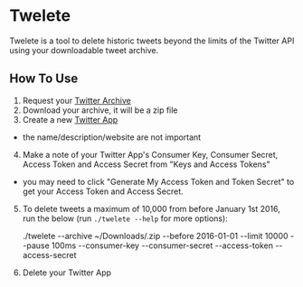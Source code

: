 Twelete
=======

Twelete is a tool to delete historic tweets beyond the limits of the Twitter API using your downloadable tweet archive.


How To Use
----------

 1. Request your [Twitter Archive](https://twitter.com/settings/account)
 2. Download your archive, it will be a zip file
 3. Create a new [Twitter App](https://apps.twitter.com/app/new)
   - the name/description/website are not important
 4. Make a note of your Twitter App's Consumer Key, Consumer Secret, Access Token and Access Secret from "Keys and Access Tokens"
   - you may need to click "Generate My Access Token and Token Secret" to get your Access Token and Access Secret.
 5. To delete tweets a maximum of 10,000 from before January 1st 2016, run the below (run `./twelete --help` for more options):

    ./twelete --archive ~/Downloads/<twitter archive>.zip --before 2016-01-01 --limit 10000 --pause 100ms --consumer-key <your consumer key> --consumer-secret <your consumer secret> --access-token <your access token> --access-secret <your access secret>

 6. Delete your Twitter App

